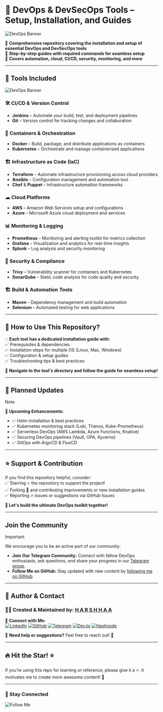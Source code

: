 # 🚀 **DevOps & DevSecOps Tools – Setup, Installation, and Guides**  

![DevOps Banner](https://imgur.com/yUfbpAG.png)  

🔹 **Comprehensive repository covering the installation and setup of essential DevOps and DevSecOps tools**  
🔹 **Step-by-step guides with required commands for seamless setup**  
🔹 **Covers automation, cloud, CI/CD, security, monitoring, and more**  

---

## 📌 **Tools Included**  

![DevOps Banner](https://imgur.com/tLk2Gli.png)

### 🛠️ **CI/CD & Version Control**  

- **Jenkins** – Automate your build, test, and deployment pipelines  
- **Git** – Version control for tracking changes and collaboration  

### 🐳 **Containers & Orchestration**  

- **Docker** – Build, package, and distribute applications as containers  
- **Kubernetes** – Orchestrate and manage containerized applications  

### 🏗 **Infrastructure as Code (IaC)**  

- **Terraform** – Automate infrastructure provisioning across cloud providers  
- **Ansible** – Configuration management and automation tool  
- **Chef** & **Puppet** – Infrastructure automation frameworks  

### ☁ **Cloud Platforms**  

- **AWS** – Amazon Web Services setup and configurations  
- **Azure** – Microsoft Azure cloud deployment and services  

### 📊 **Monitoring & Logging**  

- **Prometheus** – Monitoring and alerting toolkit for metrics collection  
- **Grafana** – Visualization and analytics for real-time insights  
- **Splunk** – Log analysis and security monitoring  

### 🔐 **Security & Compliance**  

- **Trivy** – Vulnerability scanner for containers and Kubernetes  
- **SonarQube** – Static code analysis for code quality and security  

### 🏗 **Build & Automation Tools**  

- **Maven** – Dependency management and build automation  
- **Selenium** – Automated testing for web applications  

---

## 📖 **How to Use This Repository?**  

💡 **Each tool has a dedicated installation guide with:**  
✅ Prerequisites & dependencies  
✅ Installation steps for multiple OS (Linux, Mac, Windows)  
✅ Configuration & setup guides  
✅ Troubleshooting tips & best practices  

🔗 **Navigate to the tool's directory and follow the guide for seamless setup!**  

---

## 📅 **Planned Updates**

> [!NOTE]
>
>🚀 **Upcoming Enhancements:**
>
> - ✅ Helm installation & best practices
> - ✅ Kubernetes monitoring stack (Loki, Thanos, Kube-Prometheus)
> - ✅ Serverless DevOps (AWS Lambda, Azure Functions, Knative)
> - ✅ Securing DevOps pipelines (Vault, OPA, Kyverno)
> - ✅ GitOps with ArgoCD & FluxCD

---

## ⭐ **Support & Contribution**  

If you find this repository helpful, consider:  
✅ Starring ⭐ the repository to support the project!  
✅ Forking 🍴 and contributing improvements or new installation guides  
✅ Reporting 🔥 issues or suggestions via GitHub Issues  

**🚀 Let's build the ultimate DevOps toolkit together!**

---

## Join the Community

> [!IMPORTANT]
> We encourage you to be an active part of our community:
>
> - **Join Our Telegram Community:** Connect with fellow DevOps enthusiasts, ask questions, and share your progress in our [Telegram group](https://t.me/prodevopsguy).
> - **Follow Me on GitHub:** Stay updated with new content by [following me on GitHub](https://github.com/NotHarshhaa).

---

## 📢 **Author & Contact**  

### 👨‍💻 **Created & Maintained by:** [H A R S H H A A](https://github.com/NotHarshhaa)  

🔗 **Connect with Me:**  
[![LinkedIn](https://img.shields.io/badge/LinkedIn-%230077B5.svg?style=for-the-badge&logo=linkedin&logoColor=white)](https://linkedin.com/in/harshhaa-vardhan-reddy) [![GitHub](https://img.shields.io/badge/GitHub-181717?style=for-the-badge&logo=github&logoColor=white)](https://github.com/NotHarshhaa)  [![Telegram](https://img.shields.io/badge/Telegram-26A5E4?style=for-the-badge&logo=telegram&logoColor=white)](https://t.me/prodevopsguy) [![Dev.to](https://img.shields.io/badge/Dev.to-0A0A0A?style=for-the-badge&logo=dev.to&logoColor=white)](https://dev.to/notharshhaa) [![Hashnode](https://img.shields.io/badge/Hashnode-2962FF?style=for-the-badge&logo=hashnode&logoColor=white)](https://hashnode.com/@prodevopsguy)  

📩 **Need help or suggestions?** Feel free to reach out! 🚀  

---

## 🔥 **Hit the Star! ⭐**  

If you’re using this repo for learning or reference, please give it a ⭐. It motivates me to create more awesome content! 🚀

---

### 📢 Stay Connected  

![Follow Me](https://imgur.com/2j7GSPs.png)
